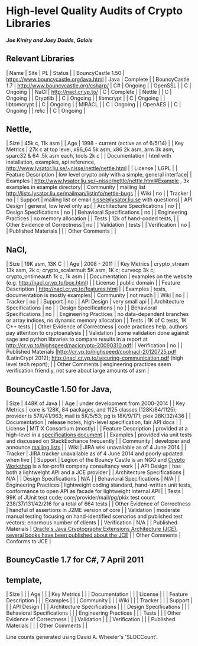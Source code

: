 High-level Quality Audits of Crypto Libraries
=============================================

##### Joe Kiniry and Joey Dodds, Galois

Relevant Libraries
------------------

| Name              | Site                                   | PL   | Status   |
| BouncyCastle 1.50 | https://www.bouncycastle.org/java.html | Java | Complete |
| BouncyCastle 1.7  | http://www.bouncycastle.org/csharp/    | C#   | Ongoing  |
| OpenSSL           |                                        | C    | Ongoing  |
| NaCl              | http://nacl.cr.yp.to/                  | C    | Complete |
| Nettle            |                                        | C    | Ongoing  |
| Cryptlib          |                                        | C    | Ongoing  | 
| libmcrypt         |                                        | C    | Ongoing  |
| libtomcrypt       |                                        | C    | Ongoing  |
| MIRACL            |                                        | C    | Ongoing  |
| OpenAES           |                                        | C    | Ongoing  |
| relic             |                                        | C    | Ongoing  |

Nettle,
---------------------------
| Size | 45k c, 11k asm |
| Age | 1998 - current (active as of 6/5/14) |
| Key Metrics | 27k c at top level, x86_64 5k asm, x86 2k asm, arm 3k asm, sparc32 & 64 .5k asm each, tools 2k c |
| Documentation | html with installation, examples, api reference, http://www.lysator.liu.se/~nisse/nettle/nettle.html |
| License | LGPL |
| Feature Description | low level crypto only with a simple, general interface|
| Examples | http://www.lysator.liu.se/~nisse/nettle/nettle.html#Example , 3k examples in example directory|
| Community | mailing list http://lists.lysator.liu.se/mailman/listinfo/nettle-bugs |
| Wiki | no |
| Tracker | no |
| Support | mailing list or email nisse@lysator.liu.se with questions|
| API Design | general, low level only api|
| Architecture Specifications | no |
| Design Specifications | no |
| Behavioral Specifications | no |
| Engineering Practices | no memory allocation  |
| Tests | 12k of hand-coded tests, |
| Other Evidence of Correctness | no |
| Validation | tests |
| Verification | no |
| Published Materials | |
| Other Comments | |


NaCl,
---------------------------
| Size | 19K asm, 13K C |
| Age | 2008 - 2011 |
| Key Metrics | crypto_stream 13k asm, 2k c; crypto_scalarmult 5K asm, 1K c; curvecp 3k c; crypto_ontimeauth 1k c, 1k asm |
| Documentation | examples on the website (e.g. http://nacl.cr.yp.to/box.html) |
| License | public domain |
| Feature Description | http://nacl.cr.yp.to/features.html |
| Examples | tests, documentation is mostly examples|
| Community | not much |
| Wiki | no |
| Tracker | no |
| Support | no |
| API Design | very small api |
| Architecture Specifications | no |
| Design Specifications | no |
| Behavioral Specifications | no |
| Engineering Practices | no data-dependent branches or array indices, no dynamic memory allocation |
| Tests | 1K of C tests, 1K C++ tests |
| Other Evidence of Correctness | code practices help, authors pay attention to cryptoanalysis |
| Validation | some validation done against sage and python libraries to compare results in a report at http://cr.yp.to/highspeed/naclcrypto-20090310.pdf|
| Verification | no |
| Published Materials |http://cr.yp.to/highspeed/coolnacl-20120725.pdf (LatinCrypt 2012); http://nacl.cr.yp.to/securing-communication.pdf (high level tech report);  |
| Other Comments | engineering practices seem verification friendly, not sure about large amounts of asm |


BouncyCastle 1.50 for Java, 
---------------------------

| Size | 448K of Java |
| Age | under development from 2000-2014 |
| Key Metrics | core is 128K, 84 packages, and 1125 classes (128K/84/1125); provider is 57K/41/963; mail is 5K/5/53; pg is 18K/9/171; pkix 28K/32/436 |
| Documentation | release notes, high-level specification, fair API docs |
| License | MIT X Consortium (mostly) |
| Feature Description | provided at a high-level in a [specifications document](https://www.bouncycastle.org/specifications.html) |
| Examples | provided via unit tests and discussed on StackExchance frequently |
| Community | developer and announce [mailing lists](https://www.bouncycastle.org/mailing_lists.html) |
| Wiki | JIRA wiki unavailable as of 4 June 2014 |
| Tracker | JIRA tracker unavailable as of 4 June 2014 and poorly updated when live |
| Support | Legion of the Bouncy Castle is an NGO and [Crypto Workshop](http://www.cryptoworkshop.com/) is a for-profit company consultancy work |
| API Design | has both a lightweight API and a JCE provider |
| Architecture Specifications | N/A |
| Design Specifications | N/A |
| Behavioral Specifications | N/A |
| Engineering Practices | lightweight coding standard, hand-written unit tests, conformance to open API as facade for lightweight internal API |
| Tests | 99K of JUnit test code; core/provider/mail/pg/pkix test count 238/37/131/42/216 for a total of 664 tests |
| Other Evidence of Correctness | handful of assertions in J2ME version of core |
| Validation | moderate manual testing focusing on hand-identified scenarios and published test vectors; enormous number of clients |
| Verification | N/A |
| Published Materials | [Oracle's Java Cryptography Extensions Architecture (JCE)](http://docs.oracle.com/javase/7/docs/technotes/guides/security/crypto/CryptoSpec.html), [several books have been published about the JCE](http://www.amazon.com/s/ref=nb_sb_noss?url=search-alias%3Daps&field-keywords=Java%20cryptography) |
| Other Comments | Conforms to JCE |

BouncyCastle 1.7 for C#, 7 April 2011
-------------------------------------

template,
---------------------------
| Size | |
| Age |  |
| Key Metrics |  |
| Documentation | |
| License | |
| Feature Description | |
| Examples | |
| Community | |
| Wiki | |
| Tracker |  |
| Support |  |
| API Design | |
| Architecture Specifications | |
| Design Specifications | |
| Behavioral Specifications | |
| Engineering Practices | |
| Tests | |
| Other Evidence of Correctness | |
| Validation | |
| Verification | |
| Published Materials | |
| Other Comments | |


Line counts generated using David A. Wheeler's 'SLOCCount'.